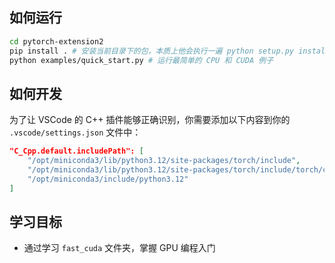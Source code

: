 ## 如何运行

```bash
cd pytorch-extension2
pip install . # 安装当前目录下的包，本质上他会执行一遍 python setup.py install，里面写了关于编译的脚本
python examples/quick_start.py # 运行最简单的 CPU 和 CUDA 例子
```

## 如何开发

为了让 VSCode 的 C++ 插件能够正确识别，你需要添加以下内容到你的 `.vscode/settings.json` 文件中：

```json
"C_Cpp.default.includePath": [
    "/opt/miniconda3/lib/python3.12/site-packages/torch/include",
    "/opt/miniconda3/lib/python3.12/site-packages/torch/include/torch/csrc/api/include",
    "/opt/miniconda3/include/python3.12"
]
```

## 学习目标

- 通过学习 `fast_cuda` 文件夹，掌握 GPU 编程入门